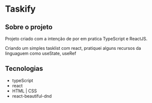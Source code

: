 # Taskify

## Sobre o projeto
<p> Projeto criado com a intenção de por em pratica TypeScript e ReactJS. </p>
<p> Criando um simples tasklist com react, pratiquei alguns recursos da linguaguem como useState, useRef</p>


## Tecnologias
- typeScript
- react
- HTML | CSS 
- react-beautiful-dnd
